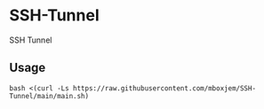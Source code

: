 # SSH-Tunnel
SSH Tunnel

## Usage
```
bash <(curl -Ls https://raw.githubusercontent.com/mboxjem/SSH-Tunnel/main/main.sh)